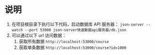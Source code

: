# 说明

1. 在项目根目录下执行以下代码，启动数据库 API 服务器：
`json-server --watch --port 53000 json-server快速数据api服务器/db.json`
2. 可以通过以下 url 访问数据：
   1. 获取所有数据 `http://localhost:53000/course`
   2. 获取单条数据 `http://localhost:53000/course?id=1000`